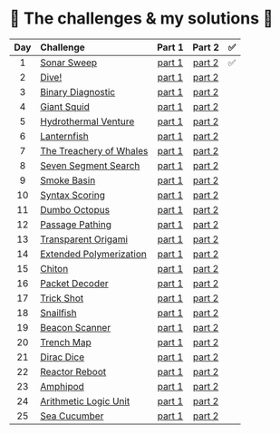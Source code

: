 # :tada: The challenges & my solutions :gift:
| Day | Challenge | Part 1 | Part 2 | :white_check_mark: |
|:---:|:---|:---:|:---:|:---:|
| 1 | [Sonar Sweep](https://adventofcode.com/2021/day/1) | [part 1](./src/day01/part1.py) | [part 2](./src/day01/part2.py) | :white_check_mark: |
| 2 | [Dive!](https://adventofcode.com/2021/day/2) | [part 1](./src/day02/part1.py) | [part 2](./src/day02/part2.py) |
| 3 | [Binary Diagnostic](https://adventofcode.com/2021/day/3) | [part 1](./src/day03/part1.py) | [part 2](./src/day03/part2.py) |
| 4 | [Giant Squid](https://adventofcode.com/2021/day/4) | [part 1](./src/day04/part1.py) | [part 2](./src/day04/part2.py) |
| 5 | [Hydrothermal Venture](https://adventofcode.com/2021/day/5) | [part 1](./src/day05/part1.py) | [part 2](./src/day05/part2.py) |
| 6 | [Lanternfish](https://adventofcode.com/2021/day/6) | [part 1](./src/day06/part1.py) | [part 2](./src/day06/part2.py) |
| 7 | [The Treachery of Whales](https://adventofcode.com/2021/day/7) | [part 1](./src/day07/part1.py) | [part 2](./src/day07/part2.py) |
| 8 | [Seven Segment Search](https://adventofcode.com/2021/day/8) | [part 1](./src/day08/part1.py) | [part 2](./src/day08/part2.py) |
| 9 | [Smoke Basin](https://adventofcode.com/2021/day/9) | [part 1](./src/day09/part1.py) | [part 2](./src/day09/part2.py) |
| 10 | [Syntax Scoring](https://adventofcode.com/2021/day/10) | [part 1](./src/day10/part1.py) | [part 2](./src/day10/part2.py) |
| 11 | [Dumbo Octopus](https://adventofcode.com/2021/day/11) | [part 1](./src/day11/part1.py) | [part 2](./src/day11/part2.py) |
| 12 | [Passage Pathing](https://adventofcode.com/2021/day/12) | [part 1](./src/day12/part12.py) | [part 2](./src/day12/part12.py) |
| 13 | [Transparent Origami](https://adventofcode.com/2021/day/13) | [part 1](./src/day13/part1.py) | [part 2](./src/day13/part2.py) |
| 14 | [Extended Polymerization](https://adventofcode.com/2021/day/14) | [part 1](./src/day14/part1.py) | [part 2](./src/day14/part2.py) |
| 15 | [Chiton](https://adventofcode.com/2021/day/15) | [part 1](./src/day15/part1.py) | [part 2](./src/day15/part2.py) |
| 16 | [Packet Decoder](https://adventofcode.com/2021/day/16) | [part 1](./src/day16/part12.py) | [part 2](./src/day16/part12.py) |
| 17 | [Trick Shot](https://adventofcode.com/2021/day/17) | [part 1](./src/day17/part12.py) | [part 2](./src/day17/part12.py) |
| 18 | [Snailfish](https://adventofcode.com/2021/day/18) | [part 1](./src/day18/part12.py) | [part 2](./src/day18/part12.py) |
| 19 | [Beacon Scanner](https://adventofcode.com/2021/day/19) | [part 1](./src/day19/part1.py) | [part 2](./src/day19/part2.py) |
| 20 | [Trench Map](https://adventofcode.com/2021/day/20) | [part 1](./src/day20/part12.py) | [part 2](./src/day20/part12.py) |
| 21 | [Dirac Dice](https://adventofcode.com/2021/day/21) | [part 1](./src/day21/part1.py) | [part 2](./src/day21/part2.py) |
| 22 | [Reactor Reboot](https://adventofcode.com/2021/day/22) | [part 1](./src/day22/part1.py) | [part 2](./src/day22/part2.py) |
| 23 | [Amphipod](https://adventofcode.com/2021/day/23) | [part 1](./src/day23/part1.py) | [part 2](./src/day23/part2.py) |
| 24 | [Arithmetic Logic Unit](https://adventofcode.com/2021/day/24) | [part 1](./src/day24/part12.py) | [part 2](./src/day24/part12.py) |
| 25 | [Sea Cucumber](https://adventofcode.com/2021/day/25) | [part 1](./src/day25/part1.py) | [part 2](./src/day25/part1.py) |
